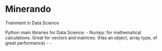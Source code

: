 # Minerando
Trainment in Data Science

Python main libraries for Data Science:
	- Numpy: for mathematical calculations. Great for vectors and matrices. (Has an object, array type, of great performance)
	-
	-
	
